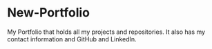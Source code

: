 # New-Portfolio
My Portfolio that holds all my projects and repositories. It also has my contact information and GitHub and LinkedIn.
